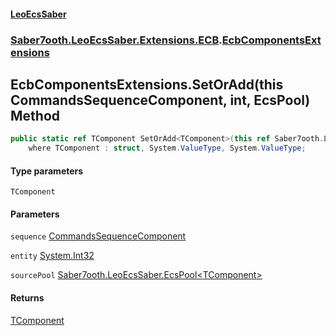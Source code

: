 #### [LeoEcsSaber](index.md 'index')
### [Saber7ooth.LeoEcsSaber.Extensions.ECB](Saber7ooth.LeoEcsSaber.Extensions.ECB.md 'Saber7ooth.LeoEcsSaber.Extensions.ECB').[EcbComponentsExtensions](EcbComponentsExtensions.md 'Saber7ooth.LeoEcsSaber.Extensions.ECB.EcbComponentsExtensions')

## EcbComponentsExtensions.SetOrAdd<TComponent>(this CommandsSequenceComponent, int, EcsPool<TComponent>) Method

```csharp
public static ref TComponent SetOrAdd<TComponent>(this ref Saber7ooth.LeoEcsSaber.Extensions.ECB.CommandsSequenceComponent sequence, int entity, Saber7ooth.LeoEcsSaber.EcsPool<TComponent> sourcePool)
    where TComponent : struct, System.ValueType, System.ValueType;
```
#### Type parameters

<a name='Saber7ooth.LeoEcsSaber.Extensions.ECB.EcbComponentsExtensions.SetOrAdd_TComponent_(thisSaber7ooth.LeoEcsSaber.Extensions.ECB.CommandsSequenceComponent,int,Saber7ooth.LeoEcsSaber.EcsPool_TComponent_).TComponent'></a>

`TComponent`
#### Parameters

<a name='Saber7ooth.LeoEcsSaber.Extensions.ECB.EcbComponentsExtensions.SetOrAdd_TComponent_(thisSaber7ooth.LeoEcsSaber.Extensions.ECB.CommandsSequenceComponent,int,Saber7ooth.LeoEcsSaber.EcsPool_TComponent_).sequence'></a>

`sequence` [CommandsSequenceComponent](CommandsSequenceComponent.md 'Saber7ooth.LeoEcsSaber.Extensions.ECB.CommandsSequenceComponent')

<a name='Saber7ooth.LeoEcsSaber.Extensions.ECB.EcbComponentsExtensions.SetOrAdd_TComponent_(thisSaber7ooth.LeoEcsSaber.Extensions.ECB.CommandsSequenceComponent,int,Saber7ooth.LeoEcsSaber.EcsPool_TComponent_).entity'></a>

`entity` [System.Int32](https://docs.microsoft.com/en-us/dotnet/api/System.Int32 'System.Int32')

<a name='Saber7ooth.LeoEcsSaber.Extensions.ECB.EcbComponentsExtensions.SetOrAdd_TComponent_(thisSaber7ooth.LeoEcsSaber.Extensions.ECB.CommandsSequenceComponent,int,Saber7ooth.LeoEcsSaber.EcsPool_TComponent_).sourcePool'></a>

`sourcePool` [Saber7ooth.LeoEcsSaber.EcsPool&lt;](EcsPool_T_.md 'Saber7ooth.LeoEcsSaber.EcsPool<T>')[TComponent](EcbComponentsExtensions.SetOrAdd_TComponent_(thisCommandsSequenceComponent,int,EcsPool_TComponent_).md#Saber7ooth.LeoEcsSaber.Extensions.ECB.EcbComponentsExtensions.SetOrAdd_TComponent_(thisSaber7ooth.LeoEcsSaber.Extensions.ECB.CommandsSequenceComponent,int,Saber7ooth.LeoEcsSaber.EcsPool_TComponent_).TComponent 'Saber7ooth.LeoEcsSaber.Extensions.ECB.EcbComponentsExtensions.SetOrAdd<TComponent>(this Saber7ooth.LeoEcsSaber.Extensions.ECB.CommandsSequenceComponent, int, Saber7ooth.LeoEcsSaber.EcsPool<TComponent>).TComponent')[&gt;](EcsPool_T_.md 'Saber7ooth.LeoEcsSaber.EcsPool<T>')

#### Returns
[TComponent](EcbComponentsExtensions.SetOrAdd_TComponent_(thisCommandsSequenceComponent,int,EcsPool_TComponent_).md#Saber7ooth.LeoEcsSaber.Extensions.ECB.EcbComponentsExtensions.SetOrAdd_TComponent_(thisSaber7ooth.LeoEcsSaber.Extensions.ECB.CommandsSequenceComponent,int,Saber7ooth.LeoEcsSaber.EcsPool_TComponent_).TComponent 'Saber7ooth.LeoEcsSaber.Extensions.ECB.EcbComponentsExtensions.SetOrAdd<TComponent>(this Saber7ooth.LeoEcsSaber.Extensions.ECB.CommandsSequenceComponent, int, Saber7ooth.LeoEcsSaber.EcsPool<TComponent>).TComponent')